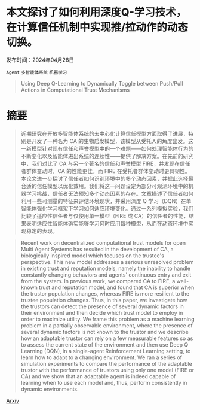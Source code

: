 # 本文探讨了如何利用深度Q-学习技术，在计算信任机制中实现推/拉动作的动态切换。

发布时间：2024年04月28日

`Agent` `多智能体系统` `机器学习`

> Using Deep Q-Learning to Dynamically Toggle between Push/Pull Actions in Computational Trust Mechanisms

# 摘要

> 近期研究在开放多智能体系统的去中心化计算信任模型方面取得了进展，特别是开发了一种名为 CA 的生物启发模型，该模型从受托人的角度出发。这一新模型针对现有信任和声誉模型中的一个难题——如何处理智能体行为的不断变化以及智能体进出系统的连续性——提供了解决方案。在先前的研究中，我们对比了 CA 与另一个著名的信任和声誉模型 FIRE，并发现在信任者群体变动时，CA 的性能更佳，而 FIRE 在受托者群体变动时更具韧性。本论文进一步探讨了信任者如何识别环境中的多个动态因素，并据此选择最合适的信任模型以优化效用。我们将这一问题设定为部分可观测环境中的机器学习挑战，信任者无法预知多个动态因素的存在。文章描述了信任者如何利用一些可测量的特征来评估环境现状，并采用深度 Q 学习（DQN）在单智能体强化学习框架下学习如何适应环境变化。通过一系列模拟实验，我们比较了适应性信任者与仅使用单一模型（FIRE 或 CA）的信任者的性能，结果表明适应性智能体确实能够学习何时应用每种模型，从而在动态环境中实现稳定的表现。

> Recent work on decentralized computational trust models for open Multi Agent Systems has resulted in the development of CA, a biologically inspired model which focuses on the trustee's perspective. This new model addresses a serious unresolved problem in existing trust and reputation models, namely the inability to handle constantly changing behaviors and agents' continuous entry and exit from the system. In previous work, we compared CA to FIRE, a well-known trust and reputation model, and found that CA is superior when the trustor population changes, whereas FIRE is more resilient to the trustee population changes. Thus, in this paper, we investigate how the trustors can detect the presence of several dynamic factors in their environment and then decide which trust model to employ in order to maximize utility. We frame this problem as a machine learning problem in a partially observable environment, where the presence of several dynamic factors is not known to the trustor and we describe how an adaptable trustor can rely on a few measurable features so as to assess the current state of the environment and then use Deep Q Learning (DQN), in a single-agent Reinforcement Learning setting, to learn how to adapt to a changing environment. We ran a series of simulation experiments to compare the performance of the adaptable trustor with the performance of trustors using only one model (FIRE or CA) and we show that an adaptable agent is indeed capable of learning when to use each model and, thus, perform consistently in dynamic environments.

[Arxiv](https://arxiv.org/abs/2404.18296)